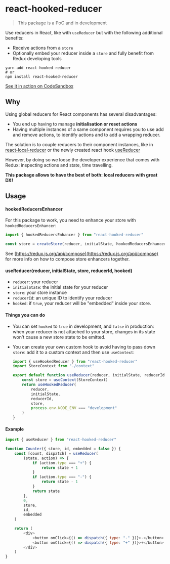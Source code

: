 # react-hooked-reducer

> This package is a PoC and in development

Use reducers in React, like with `useReducer` but with the following additional benefits:

-   Receive actions from a `store`
-   Optionally embed your reducer inside a `store` and fully benefit from Redux developing tools

```
yarn add react-hooked-reducer
# or
npm install react-hooked-reducer
```

[See it in action on CodeSandbox](https://codesandbox.io/s/github/troch/react-hooked-reducer/tree/master/example)

## Why

Using global reducers for React components has several disadvantages:

-   You end up having to manage **initialisation or reset actions**
-   Having multiple instances of a same component requires you to use add and remove actions, to identify actions and to add a wrapping reducer.

The solution is to couple reducers to their component instances, like in [react-local-reducer](https://github.com/troch/react-local-reducer) or the newly created react hook [useReducer](https://reactjs.org/docs/hooks-reference.html#usereducer)

However, by doing so we loose the developer experience that comes with Redux: inspecting actions and state, time travelling.

**This package allows to have the best of both: local reducers with great DX!**

## Usage

#### hookedReducersEnhancer

For this package to work, you need to enhance your store with `hookedReducersEnhancer`:

```js
import { hookedReducersEnhancer } from "react-hooked-reducer"

const store = createStore(reducer, initialState, hookedReducersEnhancer)
```

See [https://redux.js.org/api/compose](https://redux.js.org/api/compose) for more info on how to compose store enhancers together.

#### useReducer(reducer, initialState, store, reducerId, hooked)

-   `reducer`: your reducer
-   `initialState`: the initial state for your reducer
-   `store`: your store instance
-   `reducerId`: an unique ID to identify your reducer
-   `hooked`: if `true`, your reducer will be "embedded" inside your store.

#### Things you can do

-   You can set `hooked` to `true` in development, and `false` in production: when your reducer is not attached to your store, changes in its state won't cause a new store state to be emitted.
-   You can create your own custom hook to avoid having to pass down `store`: add it to a custom context and then use `useContext`:

    ```js
    import { useHookedReducer } from "react-hooked-reducer"
    import StoreContext from "./context"

    export default function useReducer(reducer, initialState, reducerId) {
        const store = useContext(StoreContext)
        return useHookedReducer(
            reducer,
            initialState,
            reducerId,
            store,
            process.env.NODE_ENV === "development"
        )
    }
    ```

#### Example

```js
import { useReducer } from "react-hooked-reducer"

function Counter({ store, id, embedded = false }) {
    const [count, dispatch] = useReducer(
        (state, action) => {
            if (action.type === "+") {
                return state + 1
            }
            if (action.type === "-") {
                return state - 1
            }
            return state
        },
        0,
        store,
        id,
        embedded
    )

    return (
        <div>
            <button onClick={() => dispatch({ type: "-" })}>-</button> {count}{" "}
            <button onClick={() => dispatch({ type: "+" })}>+</button>
        </div>
    )
}
```
